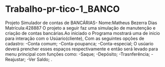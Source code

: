 # Trabalho-pr-tico-1_BANCO
Projeto Simulador de contas de BANCÁRIAS-
Nome:Matheus Bezerra Dias
Matrícula:428887
O projeto a seguir faz uma simulação de manutenção e criação de contas bancárias.Ao iniciado o Programa mostrará uma de inicio para interação com o Usúario(cliente), Com as seguintes opções de cadastro:
-Conta comum;
-Conta-poupanca;
-Conta-especial;
O usúario deverá prencher esses espaços respectivamente e então será levado para menu principal com funções como:
-Saque;
-Depósito;
-Trasnferência;
-Reajustar;
-Ver Saldo;
.

